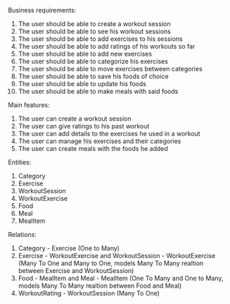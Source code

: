 Business requirements:
1. The user should be able to create a workout session
2. The user should be able to see his workout sessions
3. The user should be able to add exercises to his sessions
4. The user should be able to add ratings of his workouts so far
5. The user should be able to add new exercises
6. The user should be able to categorize his exercises
7. The user should be able to move exercises between categories
8. The user should be able to save his foods of choice
9. The user should be able to update his foods
10. The user should be able to make meals with said foods

Main features:
  1. The user can create a workout session
  2. The user can give ratings to his past workout
  3. The user can add details to the exercises he used in a workout
  4. The user can manage his exercises and their categories
  5. The user can create meals with the foods he added

Entities:
1. Category
2. Exercise
3. WorkoutSession
4. WorkoutExercise
5. Food
6. Meal
7. MealItem

Relations:
1. Category - Exercise (One to Many)
2. Exercise - WorkoutExercise and WorkoutSession - WorkoutExercise (Many To One and Many to One, models Many To Many realtion between Exercise and WorkoutSession)
3. Food - MealItem and Meal - MealItem (One To Many and One to Many, models Many To Many realtion between Food and Meal)
4. WorkoutRating - WorkoutSession (Many To One)





  
